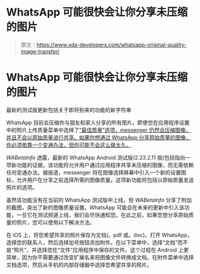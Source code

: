 # WhatsApp 可能很快会让你分享未压缩的图片

> 原文：<https://www.xda-developers.com/whatsapp-original-quality-image-transfer/>

# WhatsApp 可能很快会让你分享未压缩的图片

最新的测试版更新包括关于即将到来的功能的新字符串

WhatsApp 目前会压缩你与朋友和家人分享的所有图片。即使您在应用程序设置中的照片上传质量菜单中选择了[“最佳质量”选项，messenger 仍然会压缩图像，并且不会以原始质量进行共享。如果你想通过 WhatsApp 分享原始质量的图像，你必须依靠一个变通办法，但你可能不会这么做太久。](https://www.xda-developers.com/whatsapps-prepares-to-add-photo-quality-options/)

*WABetaInfo* 透露，最新的 WhatsApp Android 测试版(2.23.2.11 版)包括指向一项新功能的证据，该功能将允许用户通过应用程序共享未压缩的图像，而无需依赖任何变通办法。据报道，messenger 将在图像选择屏幕中引入一个新的设置图标，允许用户在分享之前选择所需的图像质量。这项新功能将包括以原始质量发送照片的选项。

虽然该功能没有在当前的 WhatsApp 测试版中上线，但 *WABetaInfo* 分享了附加的截图，突出了新的图像质量设置。WhatsApp 可能会在未来的更新中引入该功能，一旦它在测试频道上线，我们会尽快通知您。在此之前，如果您想分享原始质量的照片，您可以使用以下解决方法。

在 iOS 上，将您希望共享的照片保存为文档(。pdf 或。doc)。打开 WhatsApp，选择您的联系人，然后选择加号按钮添加附件。在以下菜单中，选择“文档”而不是“照片”，并选择您在“文件”应用程序中保存的文件。这个过程在 Android 上更简单，因为你不需要通过改变扩展名来将图像文件转换成文档。在附件菜单中选择文档选项，然后从手机的内部存储器中选择您希望共享的照片。